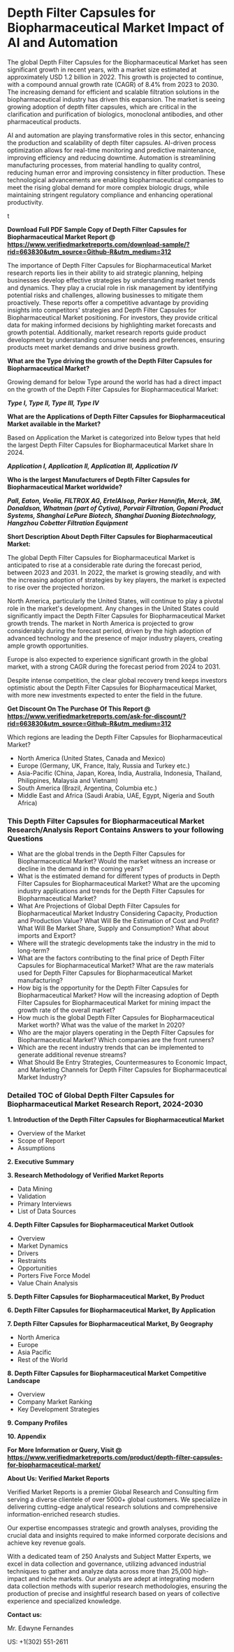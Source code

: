 <meta name="title" content="Global Depth Filter Capsules for Biopharmaceutical Market Impact of AI and Automation"><meta name="description" content="The global Depth Filter Capsules for the Biopharmaceutical Market has seen significant growth in recent years, with a market size estimated at approximately USD 1.2 bi"><meta name="title" content="Depth Filter Capsules for Biopharmaceutical Market Size, Share, Scope, Trends, Growth, Opportunities, Analysis, Forecast"><h1>Depth Filter Capsules for Biopharmaceutical Market Impact of AI and Automation</h1><p>The global Depth Filter Capsules for the Biopharmaceutical Market has seen significant growth in recent years, with a market size estimated at approximately USD 1.2 billion in 2022. This growth is projected to continue, with a compound annual growth rate (CAGR) of 8.4% from 2023 to 2030. The increasing demand for efficient and scalable filtration solutions in the biopharmaceutical industry has driven this expansion. The market is seeing growing adoption of depth filter capsules, which are critical in the clarification and purification of biologics, monoclonal antibodies, and other pharmaceutical products.</p><p>AI and automation are playing transformative roles in this sector, enhancing the production and scalability of depth filter capsules. AI-driven process optimization allows for real-time monitoring and predictive maintenance, improving efficiency and reducing downtime. Automation is streamlining manufacturing processes, from material handling to quality control, reducing human error and improving consistency in filter production. These technological advancements are enabling biopharmaceutical companies to meet the rising global demand for more complex biologic drugs, while maintaining stringent regulatory compliance and enhancing operational productivity.</p>t</p><p id="" class=""><strong>Download Full PDF Sample Copy of Depth Filter Capsules for Biopharmaceutical Market Report @ <a href="https://www.verifiedmarketreports.com/download-sample/?rid=663830&utm_source=Github-R&utm_medium=312" target="_blank">https://www.verifiedmarketreports.com/download-sample/?rid=663830&utm_source=Github-R&utm_medium=312</a></strong></p><p>The importance of&nbsp;Depth Filter Capsules for Biopharmaceutical Market research reports lies in their ability to aid strategic planning, helping businesses develop effective strategies by understanding market trends and dynamics. They play a crucial role in risk management by identifying potential risks and challenges, allowing businesses to mitigate them proactively. These reports offer a competitive advantage by providing insights into competitors' strategies and Depth Filter Capsules for Biopharmaceutical Market positioning. For investors, they provide critical data for making informed decisions by highlighting market forecasts and growth potential. Additionally, market research reports guide product development by understanding consumer needs and preferences, ensuring products meet market demands and drive business growth.</p><p><strong>What are the&nbsp;Type driving the growth of the Depth Filter Capsules for Biopharmaceutical Market?</strong></p><p id="" class="">Growing demand for below Type around the world has had a direct impact on the growth of the Depth Filter Capsules for Biopharmaceutical Market:</p><em><strong>Type I, Type II, Type III, Type IV</strong></em></p><strong>What are the&nbsp;Applications&nbsp;of Depth Filter Capsules for Biopharmaceutical Market available in the Market?</strong></p><p id="" class="">Based on Application the Market is categorized into Below types that held the largest Depth Filter Capsules for Biopharmaceutical Market share In 2024.</p><em><strong>Application I, Application II, Application III, Application IV</strong></em></p><strong>Who is the largest Manufacturers of Depth Filter Capsules for Biopharmaceutical Market worldwide?</strong></p><p><em><strong>Pall, Eaton, Veolia, FILTROX AG, ErtelAlsop, Parker Hannifin, Merck, 3M, Donaldson, Whatman (part of Cytiva), Porvair Filtration, Gopani Product Systems, Shanghai LePure Biotech, Shanghai Duoning Biotechnology, Hangzhou Cobetter Filtration Equipment</strong></em></p><p id="" class=""><strong>Short Description About Depth Filter Capsules for Biopharmaceutical Market:</strong></p><p>The global Depth Filter Capsules for Biopharmaceutical Market is anticipated to rise at a considerable rate during the forecast period, between 2023 and 2031. In 2022, the market is growing steadily, and with the increasing adoption of strategies by key players, the market is expected to rise over the projected horizon.</p><p>North America, particularly the United States, will continue to play a pivotal role in the market's development. Any changes in the United States could significantly impact the Depth Filter Capsules for Biopharmaceutical Market growth trends. The market in North America is projected to grow considerably during the forecast period, driven by the high adoption of advanced technology and the presence of major industry players, creating ample growth opportunities.</p><p>Europe is also expected to experience significant growth in the global market, with a strong CAGR during the forecast period from 2024 to 2031.</p><p>Despite intense competition, the clear global recovery trend keeps investors optimistic about the Depth Filter Capsules for Biopharmaceutical Market, with more new investments expected to enter the field in the future.</p><p id="" class=""><strong>Get Discount On The Purchase Of This Report @ <a href="https://www.verifiedmarketreports.com/ask-for-discount/?rid=663830&utm_source=Github-R&utm_medium=312" target="_blank">https://www.verifiedmarketreports.com/ask-for-discount/?rid=663830&utm_source=Github-R&utm_medium=312</a></strong></p>Which regions are leading the Depth Filter Capsules for Biopharmaceutical Market?</p><ul><li>North America (United States, Canada and Mexico)</li><li>Europe (Germany, UK, France, Italy, Russia and Turkey etc.)</li><li>Asia-Pacific (China, Japan, Korea, India, Australia, Indonesia, Thailand, Philippines, Malaysia and Vietnam)</li><li>South America (Brazil, Argentina, Columbia etc.)</li><li>Middle East and Africa (Saudi Arabia, UAE, Egypt, Nigeria and South Africa)</li></ul><h3 id="" class="">This Depth Filter Capsules for Biopharmaceutical Market Research/Analysis Report Contains Answers to your following Questions</h3><ul><li>What are the global trends in the Depth Filter Capsules for Biopharmaceutical Market? Would the market witness an increase or decline in the demand in the coming years?</li><li>What is the estimated demand for different types of products in Depth Filter Capsules for Biopharmaceutical Market? What are the upcoming industry applications and trends for the Depth Filter Capsules for Biopharmaceutical Market?</li><li>What Are Projections of Global Depth Filter Capsules for Biopharmaceutical Market Industry Considering Capacity, Production and Production Value? What Will Be the Estimation of Cost and Profit? What Will Be Market Share, Supply and Consumption? What about imports and Export?</li><li>Where will the strategic developments take the industry in the mid to long-term?</li><li>What are the factors contributing to the final price of Depth Filter Capsules for Biopharmaceutical Market? What are the raw materials used for Depth Filter Capsules for Biopharmaceutical Market manufacturing?</li><li>How big is the opportunity for the Depth Filter Capsules for Biopharmaceutical Market? How will the increasing adoption of Depth Filter Capsules for Biopharmaceutical Market for mining impact the growth rate of the overall market?</li><li>How much is the global Depth Filter Capsules for Biopharmaceutical Market worth? What was the value of the market In 2020?</li><li>Who are the major players operating in the Depth Filter Capsules for Biopharmaceutical Market? Which companies are the front runners?</li><li>Which are the recent industry trends that can be implemented to generate additional revenue streams?</li><li>What Should Be Entry Strategies, Countermeasures to Economic Impact, and Marketing Channels for Depth Filter Capsules for Biopharmaceutical Market Industry?</li></ul><h3 id="" class="">Detailed TOC of Global Depth Filter Capsules for Biopharmaceutical Market Research Report, 2024-2030</h3><p id="" class=""><strong>1. Introduction of the Depth Filter Capsules for Biopharmaceutical Market</strong></p><ul><li>Overview of the Market</li><li>Scope of Report</li><li>Assumptions</li></ul><p id="" class=""><strong>2. Executive Summary</strong></p><p id="" class=""><strong>3. Research Methodology of Verified Market Reports</strong></p><ul><li>Data Mining</li><li>Validation</li><li>Primary Interviews</li><li>List of Data Sources</li></ul><p id="" class=""><strong>4. Depth Filter Capsules for Biopharmaceutical Market Outlook</strong></p><ul><li>Overview</li><li>Market Dynamics</li><li>Drivers</li><li>Restraints</li><li>Opportunities</li><li>Porters Five Force Model</li><li>Value Chain Analysis</li></ul><p id="" class=""><strong>5. Depth Filter Capsules for Biopharmaceutical Market, By Product</strong></p><p id="" class=""><strong>6. Depth Filter Capsules for Biopharmaceutical Market, By Application</strong></p><p id="" class=""><strong>7. Depth Filter Capsules for Biopharmaceutical Market, By Geography</strong></p><ul><li>North America</li><li>Europe</li><li>Asia Pacific</li><li>Rest of the World</li></ul><p id="" class=""><strong>8. Depth Filter Capsules for Biopharmaceutical Market Competitive Landscape</strong></p><ul><li>Overview</li><li>Company Market Ranking</li><li>Key Development Strategies</li></ul><p id="" class=""><strong>9. Company Profiles</strong></p><p id="" class=""><strong>10. Appendix</strong></p><p id="" class=""><strong>For More Information or Query, Visit @ <a href="https://www.verifiedmarketreports.com/product/depth-filter-capsules-for-biopharmaceutical-market/" target="_blank">https://www.verifiedmarketreports.com/product/depth-filter-capsules-for-biopharmaceutical-market/</a></strong></p><p id="" class=""><strong>About Us: Verified Market Reports</strong></p><p id="" class="">Verified Market Reports is a premier Global Research and Consulting firm serving a diverse clientele of over 5000+ global customers. We specialize in delivering cutting-edge analytical research solutions and comprehensive information-enriched research studies.</p><p id="" class="">Our expertise encompasses strategic and growth analyses, providing the crucial data and insights required to make informed corporate decisions and achieve key revenue goals.</p><p id="" class="">With a dedicated team of 250 Analysts and Subject Matter Experts, we excel in data collection and governance, utilizing advanced industrial techniques to gather and analyze data across more than 25,000 high-impact and niche markets. Our analysts are adept at integrating modern data collection methods with superior research methodologies, ensuring the production of precise and insightful research based on years of collective experience and specialized knowledge.</p><p id="" class=""><strong>Contact us:</strong></p><p id="" class="">Mr. Edwyne Fernandes</p><p id="" class="">US: +1(302) 551-2611</p>